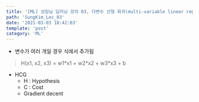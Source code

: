 ```yaml
---
title: '[ML] 성킴님 딥러닝 강의 03, 다변수 선형 회귀(multi-variable linear regression'
path: 'SungKim_Lec_03'
date: '2021-03-03 18:42:03'
template: 'post'
category: 'ML'
---
```


* 변수가 여러 개일 경우 식에서 추가됨

> H(x1, x2, x3) = w1\*x1 + w2\*x2 + w3\*x3 + b

* HCG
    * H : Hypothesis
    * C : Cost
    * Gradient decent


